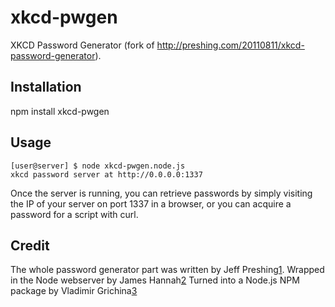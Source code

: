 xkcd-pwgen
==========

XKCD Password Generator (fork of http://preshing.com/20110811/xkcd-password-generator).

Installation
------------

npm install xkcd-pwgen

Usage
-----
    
    [user@server] $ node xkcd-pwgen.node.js
    xkcd password server at http://0.0.0.0:1337
    
Once the server is running, you can retrieve passwords by simply visiting the IP
of your server on port 1337 in a browser, or you can acquire a password for a
script with curl.

Credit
------

The whole password generator part was written by Jeff Preshing[1].
Wrapped in the Node webserver by James Hannah[2]
Turned into a Node.js NPM package by Vladimir Grichina[3]

[1]: http://preshing.com/20110811/xkcd-password-generator
[2]: http://drax.tlyk.eu/index.php/2012/05/xkcd-password-server/
[3]: https://github.com/vgrichina